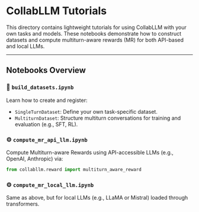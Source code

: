# CollabLLM Tutorials

This directory contains lightweight tutorials for using CollabLLM with your own tasks and models. These notebooks demonstrate how to construct datasets and compute multiturn-aware rewards (MR) for both API-based and local LLMs.

---

## Notebooks Overview

### 📘 `build_datasets.ipynb`
Learn how to create and register:
- `SingleTurnDataset`: Define your own task-specific dataset.
- `MultiturnDataset`: Structure multiturn conversations for training and evaluation (e.g., SFT, RL).

### ⚙️ `compute_mr_api_llm.ipynb`
Compute Multiturn-aware Rewards using API-accessible LLMs (e.g., OpenAI, Anthropic) via:
```python
from collabllm.reward import multiturn_aware_reward
```

### ⚙️ `compute_mr_local_llm.ipynb`
Same as above, but for local LLMs (e.g., LLaMA or Mistral) loaded through transformers.
 
